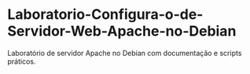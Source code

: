 # Laboratorio-Configura-o-de-Servidor-Web-Apache-no-Debian
Laboratório de servidor Apache no Debian com documentação e scripts práticos.
